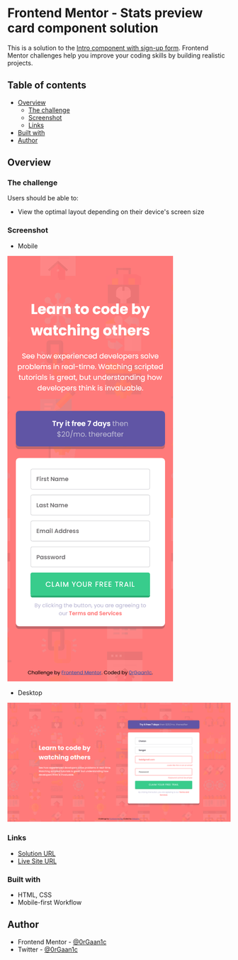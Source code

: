 # Frontend Mentor - Stats preview card component solution

This is a solution to the [Intro component with sign-up form](https://www.frontendmentor.io/challenges/intro-component-with-signup-form-5cf91bd49edda32581d28fd1). Frontend Mentor challenges help you improve your coding skills by building realistic projects.

## Table of contents

- [Overview](#overview)
  - [The challenge](#the-challenge)
  - [Screenshot](#screenshot)
  - [Links](#links)
- [Built with](#built-with)
- [Author](#author)


## Overview

### The challenge

Users should be able to:

- View the optimal layout depending on their device's screen size

### Screenshot

- Mobile

![alt text](./mobile.png)

- Desktop

![Desktop Screnshot](./desktop.png)

### Links

- [Solution URL](https://github.com/0rGaan1c/FrontEndMentor_Challenges/tree/main/intro-component-with-signup-form)
- [Live Site URL](https://intro-component-with-signup-form-organic.netlify.app/)

### Built with

- HTML, CSS
- Mobile-first Workflow

## Author

- Frontend Mentor - [@0rGaan1c](https://www.frontendmentor.io/profile/organic-042)
- Twitter - [@0rGaan1c](https://www.twitter.com/0rGaan1c)
